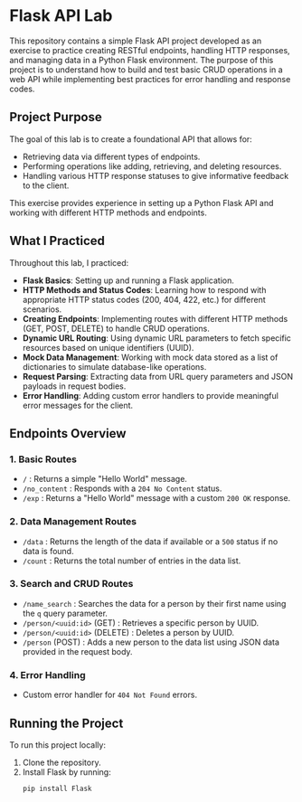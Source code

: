 # Flask API Lab

This repository contains a simple Flask API project developed as an exercise to practice creating RESTful endpoints, handling HTTP responses, and managing data in a Python Flask environment. The purpose of this project is to understand how to build and test basic CRUD operations in a web API while implementing best practices for error handling and response codes.

## Project Purpose

The goal of this lab is to create a foundational API that allows for:
- Retrieving data via different types of endpoints.
- Performing operations like adding, retrieving, and deleting resources.
- Handling various HTTP response statuses to give informative feedback to the client.
  
This exercise provides experience in setting up a Python Flask API and working with different HTTP methods and endpoints.

## What I Practiced

Throughout this lab, I practiced:

- **Flask Basics**: Setting up and running a Flask application.
- **HTTP Methods and Status Codes**: Learning how to respond with appropriate HTTP status codes (200, 404, 422, etc.) for different scenarios.
- **Creating Endpoints**: Implementing routes with different HTTP methods (GET, POST, DELETE) to handle CRUD operations.
- **Dynamic URL Routing**: Using dynamic URL parameters to fetch specific resources based on unique identifiers (UUID).
- **Mock Data Management**: Working with mock data stored as a list of dictionaries to simulate database-like operations.
- **Request Parsing**: Extracting data from URL query parameters and JSON payloads in request bodies.
- **Error Handling**: Adding custom error handlers to provide meaningful error messages for the client.

## Endpoints Overview

### 1. Basic Routes
- `/` : Returns a simple "Hello World" message.
- `/no_content` : Responds with a `204 No Content` status.
- `/exp` : Returns a "Hello World" message with a custom `200 OK` response.

### 2. Data Management Routes
- `/data` : Returns the length of the data if available or a `500` status if no data is found.
- `/count` : Returns the total number of entries in the data list.
  
### 3. Search and CRUD Routes
- `/name_search` : Searches the data for a person by their first name using the `q` query parameter.
- `/person/<uuid:id>` (GET) : Retrieves a specific person by UUID.
- `/person/<uuid:id>` (DELETE) : Deletes a person by UUID.
- `/person` (POST) : Adds a new person to the data list using JSON data provided in the request body.

### 4. Error Handling
- Custom error handler for `404 Not Found` errors.

## Running the Project

To run this project locally:
1. Clone the repository.
2. Install Flask by running:
   ```bash
   pip install Flask
